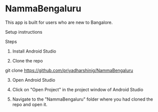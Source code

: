 # NammaBengaluru
This app is built for users who are new to Bangalore.

Setup instructions

Steps

1) Install Android Studio

2) Clone the repo

git clone https://github.com/priyadharshinig/NammaBengaluru

3) Open Android Studio

4) Click on "Open Project" in the project window of Android Studio

5) Navigate to the "NammaBengaluru" folder where you had cloned the repo and open it.
